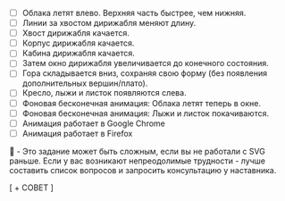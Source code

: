 - [ ] Облака летят влево. Верхняя часть быстрее, чем нижняя.
- [ ] Линии за хвостом дирижабля меняют длину.
- [ ] Хвост дирижабля качается.
- [ ] Корпус дирижабля качается.
- [ ] Кабина дирижабля качается.
- [ ] Затем окно дирижабля увеличивается до конечного состояния.
- [ ] Гора складывается вниз, сохраняя свою форму (без появления дополнительных вершин/плато).
- [ ] Кресло, лыжи и листок появляются слева.
- [ ] Фоновая бесконечная анимация: Облака летят теперь в окне.
- [ ] Фоновая бесконечная анимация: Лыжи и листок покачиваются.
- [ ] Анимация работает в Google Chrome
- [ ] Анимация работает в Firefox

:large_blue_diamond: - Это задание может быть сложным, если вы не работали с SVG раньше. Если у вас возникают непреодолимые трудности - лучше составить список вопросов и запросить консультацию у наставника.

[ + СОВЕТ ]

